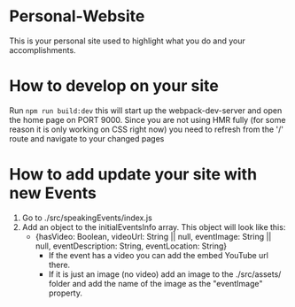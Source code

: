 # Personal-Website
This is your personal site used to highlight what you do and your accomplishments.
# How to develop on your site
Run `npm run build:dev` this will start up the webpack-dev-server and open the home page on PORT 9000. Since you are not using HMR fully (for some reason it is only working on CSS right now) you need to refresh from the '/' route and navigate to your changed pages
# How to add update your site with new Events
1. Go to ./src/speakingEvents/index.js
2. Add an object to the initialEventsInfo array. This object will look like this:
    * {hasVideo: Boolean, videoUrl: String || null, eventImage: String || null, eventDescription: String, eventLocation: String}
        * If the event has a video you can add the embed YouTube url there.
        * If it is just an image (no video) add an image to the ./src/assets/ folder and add the name of the image as the "eventImage" property.
